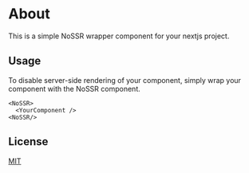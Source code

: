 # About

This is a simple NoSSR wrapper component for your nextjs project.

## Usage

To disable server-side rendering of your component, simply wrap your component with the NoSSR component.

```tsx
<NoSSR>
  <YourComponent />
<NoSSR/>
```

## License

[MIT](https://opensource.org/license/mit/)
